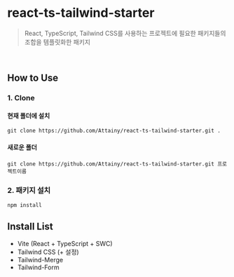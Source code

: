 # react-ts-tailwind-starter
> React, TypeScript, Tailwind CSS를 사용하는 프로젝트에 필요한 패키지들의 조합을 템플릿화한 패키지

<br>

## How to Use

### 1. Clone
#### 현재 폴더에 설치
```
git clone https://github.com/Attainy/react-ts-tailwind-starter.git .
```

#### 새로운 폴더
```
git clone https://github.com/Attainy/react-ts-tailwind-starter.git 프로젝트이름
```

### 2. 패키지 설치
```
npm install
```

## Install List
- Vite (React + TypeScript + SWC)
- Tailwind CSS (+ 설정)
- Tailwind-Merge
- Tailwind-Form
